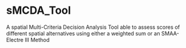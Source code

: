 # sMCDA_Tool
A spatial Multi-Criteria Decision Analysis Tool able to assess scores of different spatial alternatives using either a weighted sum or an SMAA-Electre III Method
